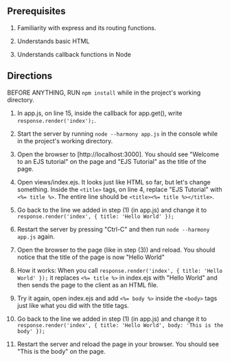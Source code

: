 ## Prerequisites

1. Familiarity with express and its routing functions.

2. Understands basic HTML

3. Understands callback functions in Node

## Directions

BEFORE ANYTHING, RUN `npm install` while in the project's working directory.

1. In app.js, on line 15, inside the callback for app.get(), write `response.render('index');`.

2. Start the server by running `node --harmony app.js` in the console while in the project's working directory.

3. Open the browser to [http://localhost:3000]. You should see "Welcome to an EJS tutorial" on the page and "EJS Tutorial"
    as the title of the page.

4. Open views/index.ejs. It looks just like HTML so far, but let's change something. Inside the `<title>` tags, 
    on line 4, replace "EJS Tutorial" with `<%= title %>`. The entire line should be `<title><%= title %></title>`.

5. Go back to the line we added in step (1) (in app.js) and change it to `response.render('index', { title: 'Hello World' });`

6. Restart the server by pressing "Ctrl-C" and then run `node --harmony app.js` again.

7. Open the browser to the page (like in step (3)) and reload. You should notice that the title of the page is now
    "Hello World"

8. How it works: When you call `response.render('index', { title: 'Hello World' });` it replaces `<%= title %>` in index.ejs
    with "Hello World" and then sends the page to the client as an HTML file.

9. Try it again, open index.ejs and add `<%= body %>` inside the `<body>` tags just like what you did with the title tags.

10. Go back to the line we added in step (1) (in app.js) and change it to 
    `response.render('index', { title: 'Hello World', body: 'This is the body' });`

11. Restart the server and reload the page in your browser. You should see "This is the body" on the page.